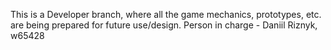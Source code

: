 This is a Developer branch, where all the game mechanics, prototypes, etc. are being prepared for future use/design.
Person in charge - Daniil Riznyk, w65428
